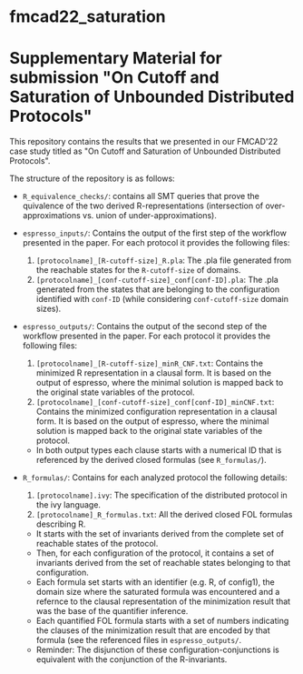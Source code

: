 # fmcad22_saturation

# Supplementary Material for submission "On Cutoff and Saturation of Unbounded Distributed Protocols"

This repository contains the results that we presented in our FMCAD'22 case study titled as "On Cutoff and Saturation of Unbounded Distributed Protocols".

The structure of the repository is as follows:

* `R_equivalence_checks/`: contains all SMT queries that prove the quivalence of the two derived R-representations (intersection of over-approximations vs. union of under-approximations).

* `espresso_inputs/`: Contains the output of the first step of the workflow presented in the paper. For each protocol it provides the following files:
  1. `[protocolname]_[R-cutoff-size]_R.pla`: The .pla file generated from the reachable states for the `R-cutoff-size` of domains.
  2. `[protocolname]_[conf-cutoff-size]_conf[conf-ID].pla`: The .pla generated from the states that are belonging to the configuration identified with `conf-ID` (while considering `conf-cutoff-size` domain sizes).

* `espresso_outputs/`: Contains the output of the second step of the workflow presented in the paper. For each protocol it provides the following files:
  1. `[protocolname]_[R-cutoff-size]_minR_CNF.txt`: Contains the minimized R representation in a clausal form. It is based on the output of espresso, where the minimal solution is mapped back to the original state variables of the protocol.
  2. `[protocolname]_[conf-cutoff-size]_conf[conf-ID]_minCNF.txt`: Contains the minimized configuration representation in a clausal form. It is based on the output of espresso, where the minimal solution is mapped back to the original state variables of the protocol.
  - In both output types each clause starts with a numerical ID that is referenced by the derived closed formulas (see `R_formulas/`).

* `R_formulas/`: Contains for each analyzed protocol the following details:
  1. `[protocolname].ivy`: The specification of the distributed protocol in the ivy language.
  2. `[protocolname]_R_formulas.txt`: All the derived closed FOL formulas describing R. 
    - It starts with the set of invariants derived from the complete set of reachable states of the protocol.
    - Then, for each configuration of the protocol, it contains a set of invariants derived from the set of reachable states belonging to that configuration.
    - Each formula set starts with an identifier (e.g. R, of config1), the domain size where the saturated formula was encountered and a refernce to the clausal representation of the minimization result that was the base of the quantifier inference.
    - Each quantified FOL formula starts with a set of numbers indicating the clauses of the minimization result that are encoded by that formula (see the referenced files in `espresso_outputs/`.
    - Reminder: The disjunction of these configuration-conjunctions is equivalent with the conjunction of the R-invariants.
